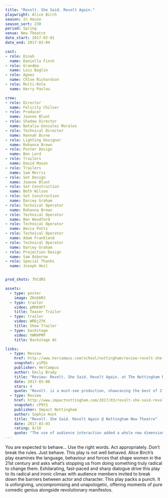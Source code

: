 ```yaml
---
title: "Revolt. She Said. Revolt Again."
playwright: Alice Birch
season: In House
season_sort: 230
period: Spring
venue: New Theatre
date_start: 2017-03-01
date_end: 2017-03-04

cast:
- role: Dinah
  name: Daniella Finch
- role: Grandma
  name: Lois Baglin
- role: Agnes
  name: Chloe Richardson
- role: Multi-Role
  name: Harry Pavlou

crew:
- role: Director
  name: Felicity Chilver
- role: Producer
  name: Joanne Blunt
- role: Shadow Director
  name: Natalia Gonzalez Morales
- role: Technical Director
  name: Hannah Burne
- role: Lighting Designer
  name: Rohanna Brown
- role: Poster Design
  name: Ben Lord
- role: Trailers
  name: David Mason
- role: Trailers
  name: Sam Morris
- role: Set Design
  name: Joanne Blunt
- role: Set Construction
  name: Beth Wilson
- role: Set Construction
  name: Darcey Graham
- role: Technical Operator
  name: Rohanna Brown
- role: Technical Operator
  name: Ben Woodford
- role: Technical Operator
  name: Becca Potts
- role: Technical Operator
  name: Adam Frankland
- role: Technical Operator
  name: Darcey Graham
- role: Projection Design
  name: Sam Osborne
- role: Special Thanks
  name: Joseph Heil


prod_shots: 7hCdR5

assets:
  - type: poster
    image: ZKnbbMJ
  - type: trailer
    video: pMhK9FT
    title: Teaser Trailer
  - type: trailer
    video: WRDjZfK
    title: Show Trailer
  - type: backstage
    video: VWRHPMF
    title: Backstage At

links:
  - type: Review
    href: http://www.hercampus.com/school/nottingham/review-revolt-she-said-revolt-again-nottingham-new-theatre
    snapshot: yiPQs
    publisher: HerCampus 
    author: Emily Brady
    title: "Review: Revolt. She Said. Revolt Again. at The Nottingham New Theatre"
    date: 2017-03-08
    stars: 4
    quote: "Revolt. is a must-see production, showcasing the best of 21st century feminist writing alongside stellar performances and excellent direction."
  - type: Review
    href: http://www.impactnottingham.com/2017/03/revolt-she-said-revolt-again-nnt/
    snapshot: cP9tS
    publisher: Impact Nottingham
    author: Sophie Hunt
    title: "Revolt. She Said. Revolt Again @ Nottingham New Theatre"
    date: 2017-03-03
    rating: 8/10
    quote: "The use of audience interaction added a whole new dimension to the play. With the audience seated in close proximity surrounding the stage and regular direct address throughout, the audience were made to feel personally involved in the events."
---
```


You are expected to behave… Use the right words. Act appropriately. Don’t break the rules. Just behave. This play is not well behaved. Alice Birch’s play examines the language, behaviour and forces that shape women in the 21st century and asks what’s stopping us from doing something truly radical to change them. Exhilarating, fast-paced and sharp dialogue drive this play to its radical and ironic climax with audience members invited to break down the barriers between actor and character. This play packs a punch. It is unforgiving, uncompromising and unapologetic, offering moments of pure comedic genius alongside revolutionary manifestos.
